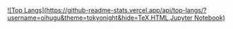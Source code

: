 [![Top Langs](https://github-readme-stats.vercel.app/api/top-langs/?username=oihugu&theme=tokyonight&hide=TeX,HTML,Jupyter Notebook)](https://github.com/oihugu/)
<!--
**oihugu/oihugu** is a ✨ _special_ ✨ repository because its `README.md` (this file) appears on your GitHub profile.

Here are some ideas to get you started:

- 🔭 I’m currently working on ...
- 🌱 I’m currently learning ...
- 👯 I’m looking to collaborate on ...
- 🤔 I’m looking for help with ...
- 💬 Ask me about ...
- 📫 How to reach me: ...
- 😄 Pronouns: ...
- ⚡ Fun fact: ...
-->

